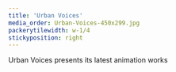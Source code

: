 ```yaml
---
title: 'Urban Voices'
media_order: Urban-Voices-450x299.jpg
packerytilewidth: w-1/4
stickyposition: right
---
```


Urban Voices presents its latest animation works